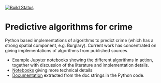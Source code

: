 [![Build Status](https://travis-ci.org/QuantCrimAtLeeds/PredictCode.svg?branch=master)](https://travis-ci.org/QuantCrimAtLeeds/PredictCode)

# Predictive algorithms for crime

Python based implementations of algorithms to predict crime (which has a strong spatial
component, e.g. Burglary).  Current work has concentrated on giving implementations of
algorithms from published sources.

- [Example Jupyter notebooks](tree/master/examples) showing the different algorithms in action, together with
  discussion of the literature and implementation details.
- [Notebooks](tree/master/notebooks) giving more technical details
- [Documentation](https://quantcrimatleeds.github.io/PredictCode/) extracted from the doc strings in the Python code.